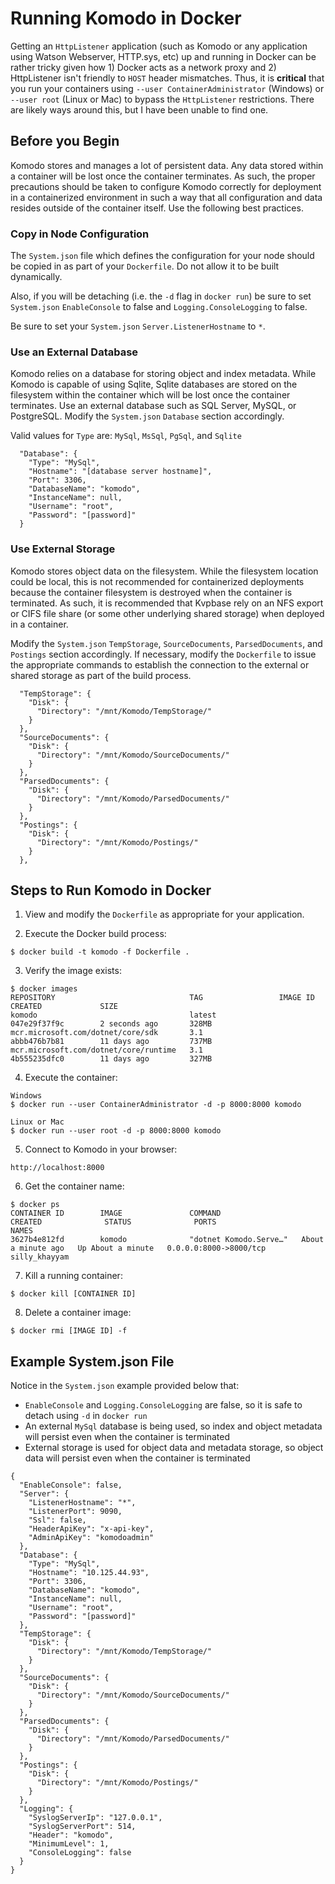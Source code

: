 # Running Komodo in Docker
 
Getting an ```HttpListener``` application (such as Komodo or any application using Watson Webserver, HTTP.sys, etc) up and running in Docker can be rather tricky given how 1) Docker acts as a network proxy and 2) HttpListener isn't friendly to ```HOST``` header mismatches.  Thus, it is **critical** that you run your containers using ```--user ContainerAdministrator``` (Windows) or ```--user root``` (Linux or Mac) to bypass the ```HttpListener``` restrictions.  There are likely ways around this, but I have been unable to find one.  

## Before you Begin

Komodo stores and manages a lot of persistent data.  Any data stored within a container will be lost once the container terminates.  As such, the proper precautions should be taken to configure Komodo correctly for deployment in a containerized environment in such a way that all configuration and data resides outside of the container itself.  Use the following best practices.

### Copy in Node Configuration

The ```System.json``` file which defines the configuration for your node should be copied in as part of your ```Dockerfile```.  Do not allow it to be built dynamically.

Also, if you will be detaching (i.e. the ```-d``` flag in ```docker run```) be sure to set ```System.json``` ```EnableConsole``` to false and ```Logging.ConsoleLogging``` to false.

Be sure to set your ```System.json``` ```Server.ListenerHostname``` to ```*```.

### Use an External Database

Komodo relies on a database for storing object and index metadata.  While Komodo is capable of using Sqlite, Sqlite databases are stored on the filesystem within the container which will be lost once the container terminates.  Use an external database such as SQL Server, MySQL, or PostgreSQL.  Modify the ```System.json``` ```Database``` section accordingly. 

Valid values for ```Type``` are: ```MySql```, ```MsSql```, ```PgSql```, and ```Sqlite```
```
  "Database": {
    "Type": "MySql",  
    "Hostname": "[database server hostname]",
    "Port": 3306,
    "DatabaseName": "komodo",
    "InstanceName": null,
    "Username": "root",
    "Password": "[password]"
  }
```

### Use External Storage

Komodo stores object data on the filesystem.  While the filesystem location could be local, this is not recommended for containerized deployments because the container filesystem is destroyed when the container is terminated.  As such, it is recommended that Kvpbase rely on an NFS export or CIFS file share (or some other underlying shared storage) when deployed in a container.

Modify the ```System.json``` ```TempStorage```, ```SourceDocuments```, ```ParsedDocuments```, and ```Postings``` section accordingly.  If necessary, modify the ```Dockerfile``` to issue the appropriate commands to establish the connection to the external or shared storage as part of the build process.

```
  "TempStorage": {
    "Disk": {
      "Directory": "/mnt/Komodo/TempStorage/"
    }
  },
  "SourceDocuments": {
    "Disk": {
      "Directory": "/mnt/Komodo/SourceDocuments/"
    }
  },
  "ParsedDocuments": {
    "Disk": {
      "Directory": "/mnt/Komodo/ParsedDocuments/"
    }
  },
  "Postings": {
    "Disk": {
      "Directory": "/mnt/Komodo/Postings/"
    }
  },
```

## Steps to Run Komodo in Docker

1) View and modify the ```Dockerfile``` as appropriate for your application.

2) Execute the Docker build process:
```
$ docker build -t komodo -f Dockerfile .
```

3) Verify the image exists:
```
$ docker images
REPOSITORY                              TAG                 IMAGE ID            CREATED             SIZE
komodo                                  latest              047e29f37f9c        2 seconds ago       328MB
mcr.microsoft.com/dotnet/core/sdk       3.1                 abbb476b7b81        11 days ago         737MB
mcr.microsoft.com/dotnet/core/runtime   3.1                 4b555235dfc0        11 days ago         327MB
```
 
4) Execute the container:
```
Windows
$ docker run --user ContainerAdministrator -d -p 8000:8000 komodo 

Linux or Mac 
$ docker run --user root -d -p 8000:8000 komodo
```

5) Connect to Komodo in your browser: 
```
http://localhost:8000
```

6) Get the container name:
```
$ docker ps
CONTAINER ID        IMAGE               COMMAND                  CREATED              STATUS              PORTS                    NAMES
3627b4e812fd        komodo              "dotnet Komodo.Serve…"   About a minute ago   Up About a minute   0.0.0.0:8000->8000/tcp   silly_khayyam
```

7) Kill a running container:
```
$ docker kill [CONTAINER ID]
```

8) Delete a container image:
```
$ docker rmi [IMAGE ID] -f
```

## Example System.json File

Notice in the ```System.json``` example provided below that:

- ```EnableConsole``` and ```Logging.ConsoleLogging``` are false, so it is safe to detach using ```-d``` in ```docker run```
- An external ```MySql``` database is being used, so index and object metadata will persist even when the container is terminated
- External storage is used for object data and metadata storage, so object data will persist even when the container is terminated

```
{
  "EnableConsole": false,
  "Server": {
    "ListenerHostname": "*",
    "ListenerPort": 9090,
    "Ssl": false,
    "HeaderApiKey": "x-api-key",
    "AdminApiKey": "komodoadmin"
  },
  "Database": {
    "Type": "MySql",  
    "Hostname": "10.125.44.93",
    "Port": 3306,
    "DatabaseName": "komodo",
    "InstanceName": null,
    "Username": "root",
    "Password": "[password]"
  },
  "TempStorage": {
    "Disk": {
      "Directory": "/mnt/Komodo/TempStorage/"
    }
  },
  "SourceDocuments": {
    "Disk": {
      "Directory": "/mnt/Komodo/SourceDocuments/"
    }
  },
  "ParsedDocuments": {
    "Disk": {
      "Directory": "/mnt/Komodo/ParsedDocuments/"
    }
  },
  "Postings": {
    "Disk": {
      "Directory": "/mnt/Komodo/Postings/"
    }
  },
  "Logging": {
    "SyslogServerIp": "127.0.0.1",
    "SyslogServerPort": 514,
    "Header": "komodo",
    "MinimumLevel": 1,
    "ConsoleLogging": false
  }
}
```